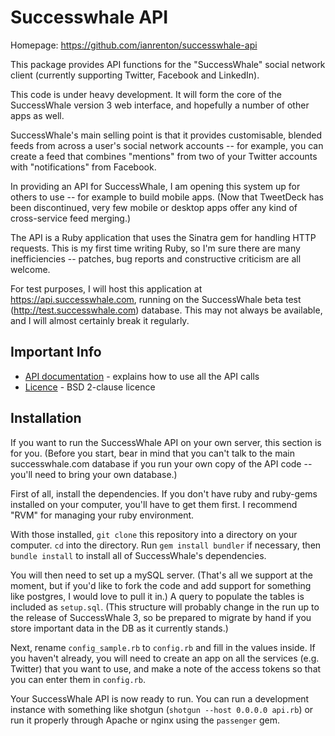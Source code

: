 Successwhale API
================

Homepage: https://github.com/ianrenton/successwhale-api

This package provides API functions for the "SuccessWhale" social network client (currently supporting Twitter, Facebook and LinkedIn).

This code is under heavy development. It will form the core of the SuccessWhale version 3 web interface, and hopefully a number of other apps as well.

SuccessWhale's main selling point is that it provides customisable, blended feeds from across a user's social network accounts -- for example, you can create a feed that combines "mentions" from two of your Twitter accounts with "notifications" from Facebook.

In providing an API for SuccessWhale, I am opening this system up for others to use -- for example to build mobile apps. (Now that TweetDeck has been discontinued, very few mobile or desktop apps offer any kind of cross-service feed merging.)

The API is a Ruby application that uses the Sinatra gem for handling HTTP requests. This is my first time writing Ruby, so I'm sure there are many inefficiencies -- patches, bug reports and constructive criticism are all welcome.

For test purposes, I will host this application at https://api.successwhale.com, running on the SuccessWhale beta test (http://test.successwhale.com) database. This may not always be available, and I will almost certainly break it regularly.

Important Info
--------------

* [API documentation](docs/index.md) - explains how to use all the API calls
* [Licence](LICENCE.md) - BSD 2-clause licence

Installation
------------

If you want to run the SuccessWhale API on your own server, this section is for you. (Before you start, bear in mind that you can't talk to the main successwhale.com database if you run your own copy of the API code -- you'll need to bring your own database.)

First of all, install the dependencies. If you don't have ruby and ruby-gems installed on your computer, you'll have to get them first. I recommend "RVM" for managing your ruby environment.

With those installed, `git clone` this repository into a directory on your computer. `cd` into the directory. Run `gem install bundler` if necessary, then `bundle install` to install all of SuccessWhale's dependencies.

You will then need to set up a mySQL server. (That's all we support at the moment, but if you'd like to fork the code and add support for something like postgres, I would love to pull it in.)  A query to populate the tables is included as `setup.sql`. (This structure will probably change in the run up to the release of SuccessWhale 3, so be prepared to migrate by hand if you store important data in the DB as it currently stands.)

Next, rename `config_sample.rb` to `config.rb` and fill in the values inside. If you haven't already, you will need to create an app on all the services (e.g. Twitter) that you want to use, and make a note of the access tokens so that you can enter them in `config.rb`.

Your SuccessWhale API is now ready to run. You can run a development instance with something like shotgun (`shotgun --host 0.0.0.0 api.rb`) or run it properly through Apache or nginx using the `passenger` gem.